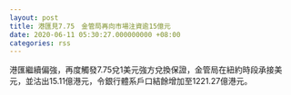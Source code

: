 ```yaml
---
layout: post
title: 港匯見7.75　金管局再向市場注資逾15億元
date: 2020-06-11 05:30:27.000000000 +08:00
categories: rss
---
```


港匯繼續偏強，再度觸發7.75兌1美元強方兌換保證，金管局在紐約時段承接美元，並沽出15.11億港元，令銀行體系戶口結餘增加至1221.27億港元。

